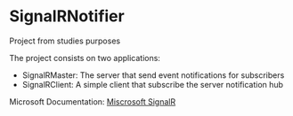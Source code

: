 # SignalRNotifier
Project from studies purposes

The project consists on two applications:
* SignalRMaster: The server that send event notifications for subscribers
* SignalRClient: A simple client that subscribe the server notification hub

Microsoft Documentation: [Miscrosoft SignalR](https://docs.microsoft.com/pt-br/aspnet/core/signalr/introduction?view=aspnetcore-5.0)
